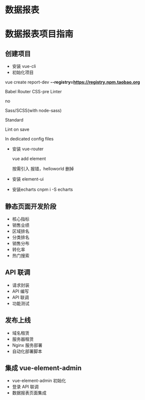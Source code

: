 # 数据报表

# 数据报表项目指南

## 创建项目

- 安装 vue-cli
- 初始化项目

vue create report-dev **--registry=https://registry.npm.taobao.org**



Babel Router CSS-pre Linter

no

Sass/SCSS(with node-sass)

Standard

Lint on save

In dedicated config files

- 安装 vue-router

  

  vue add element

  按需引入
  报错，helloworld 删掉

- 安装 element-ui

- 安装echarts
 cnpm i -S echarts

## 静态页面开发阶段

- 核心指标
- 销售业绩
- 区域排名
- 分类排名
- 销售分布
- 转化率
- 热门搜索

## API 联调

- 请求封装
- API 编写
- API 联调
- 功能测试

## 发布上线

- 域名租赁
- 服务器租赁
- Nginx 服务部署
- 自动化部署脚本

## 集成 vue-element-admin

- vue-element-admin 初始化
- 登录 API 联调
- 数据报表页面集成